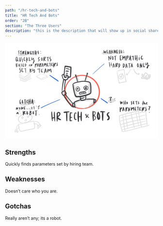 ```yaml
---
path: "/hr-tech-and-bots"
title: "HR Tech And Bots"
order: "2B"
section: "The Three Users"
description: "this is the description that will show up in social shares"
---
```


![The Three Users](./images/HR-tech.jpg)


 ## Strengths
  Quickly finds parameters set by hiring team.

## Weaknesses
 Doesn’t care who you are.

## Gotchas
 Really aren’t any; its a robot.

